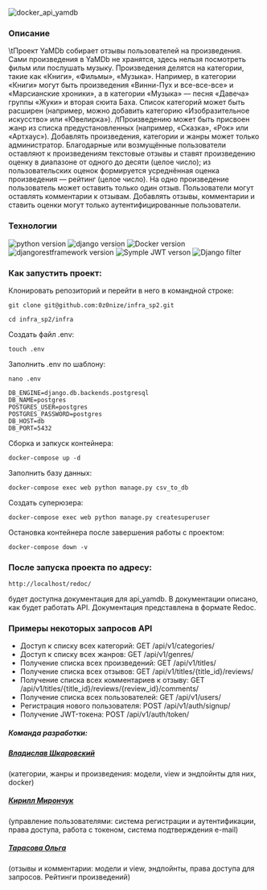 ![docker_api_yamdb](https://user-images.githubusercontent.com/112638163/236439694-5e58b747-6413-42b4-86b9-760e26417b0a.png)

### Описание
\tПроект YaMDb собирает отзывы пользователей на произведения. Сами произведения в YaMDb не хранятся, здесь нельзя посмотреть фильм или послушать музыку.
Произведения делятся на категории, такие как «Книги», «Фильмы», «Музыка». Например, в категории «Книги» могут быть произведения «Винни-Пух и все-все-все» и «Марсианские хроники», а в категории «Музыка» — песня «Давеча» группы «Жуки» и вторая сюита Баха. Список категорий может быть расширен (например, можно добавить категорию «Изобразительное искусство» или «Ювелирка»). 
/tПроизведению может быть присвоен жанр из списка предустановленных (например, «Сказка», «Рок» или «Артхаус»). 
Добавлять произведения, категории и жанры может только администратор.
  Благодарные или возмущённые пользователи оставляют к произведениям текстовые отзывы и ставят произведению оценку в диапазоне от одного до десяти (целое число); из пользовательских оценок формируется усреднённая оценка произведения — рейтинг (целое число). На одно произведение пользователь может оставить только один отзыв.
Пользователи могут оставлять комментарии к отзывам.
  Добавлять отзывы, комментарии и ставить оценки могут только аутентифицированные пользователи.

### Технологии
![python version](https://img.shields.io/badge/Python-3.9.10-green?logo=python)
![django version](https://img.shields.io/badge/Django-3.2-green?logo=django)
![Docker version](https://img.shields.io/badge/Docker-23.0.5-green?logo=docker)
![djangorestframework version](https://img.shields.io/badge/djangorestframework-3.12.4-green?logo=django)
![Symple JWT verson](https://img.shields.io/badge/Simple%20JWT-%202.1.0-green?logo=django)
![Django filter](https://img.shields.io/badge/Django%20filter-%2022.1-green?logo=django)


### Как запустить проект:

Клонировать репозиторий и перейти в него в командной строке:

`git clone git@github.com:0z0nize/infra_sp2.git`

`cd infra_sp2/infra`

Cоздать файл .env:

`touch .env`

Заполнить .env по шаблону:

`nano .env`

```
DB_ENGINE=django.db.backends.postgresql
DB_NAME=postgres
POSTGRES_USER=postgres
POSTGRES_PASSWORD=postgres
DB_HOST=db
DB_PORT=5432 
```

Сборка и запкуск контейнера:

`docker-compose up -d`

Заполнить базу данных:

`docker-compose exec web python manage.py csv_to_db`

Создать суперюзера:

`docker-compose exec web python manage.py createsuperuser`

Остановка контейнера после завершения работы с проектом:

`docker-compose down -v`

### После запуска проекта по адресу: 

`http://localhost/redoc/`

будет доступна документация для api_yamdb. В документации описано, как будет работать API. Документация представлена в формате Redoc.

### Примеры некоторых запросов API
* Доступ к списку всех категорий:
GET /api/v1/categories/
* Доступ к списку всех жанров:
GET /api/v1/genres/
* Получение списка всех произведений:
GET /api/v1/titles/
* Получение списка всех отзывов:
GET /api/v1/titles/{title_id}/reviews/
* Получение списка всех комментариев к отзыву:
GET /api/v1/titles/{title_id}/reviews/{review_id}/comments/
* Получение списка всех пользователей:
GET /api/v1/users/
* Регистрация нового пользователя:
POST /api/v1/auth/signup/
* Получение JWT-токена:
POST /api/v1/auth/token/



##### Команда разработки:
##### [_Владислав Шкаровский_](https://github.com/0z0nize)
(категории, жанры и произведения: модели, view и эндпойнты для них, docker)
##### [_Кирилл Мирончук_](https://github.com/kirillicetea)
(управление пользователями: система регистрации и аутентификации, права доступа, работа с токеном, система подтверждения e-mail)
##### [_Тарасова Ольга_](https://github.com/olga159)
(отзывы и комментарии: модели и view, эндпойнты, права доступа для запросов. Рейтинги произведений)
